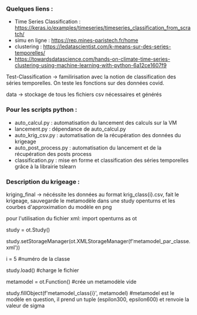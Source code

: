 ### Quelques liens :
- Time Series Classification : https://keras.io/examples/timeseries/timeseries_classification_from_scratch/
- simu en ligne : https://rep.mines-paristech.fr/home
- clustering : https://ledatascientist.com/k-means-sur-des-series-temporelles/
- https://towardsdatascience.com/hands-on-climate-time-series-clustering-using-machine-learning-with-python-6a12ce1607f9

Test-Classification -> familirisation avec la notion de classification des séries temporelles. On teste les fonctions sur des données covid. 

data -> stockage de tous les fichiers csv nécessaires et générés 

### Pour les scripts python :  
- auto_calcul.py : automatisation du lancement des calculs sur la VM
- lancement.py : dépendance de auto_calcul.py 
- auto_krig_csv.py : automatisation de la récupération des données du krigeage 
- auto_post_process.py : automatisation du lancement et de la récupération des posts process
- classification.py : mise en forme et classification des séries temporelles grâce à la librairie tslearn 


### Description du krigeage : 
kriging_final -> nécéssite les données au format krig_class{i}.csv, fait le krigeage, sauvegarde le metamodèle dans une study openturns et les courbes d'approximation du modèle en png

pour l'utilisation du fichier xml:
import openturns as ot

study = ot.Study()

study.setStorageManager(ot.XMLStorageManager(f'metamodel_par_classe.xml'))

i = 5 #numéro de la classe

study.load() #charge le fichier

metamodel = ot.Function() #crée un metamodèle vide

study.fillObject(f'metamodel_class{i}', metamodel) #metamodel est le modèle en question, il prend un tuple (espilon300, epsilon600) et renvoie la valeur de sigma
